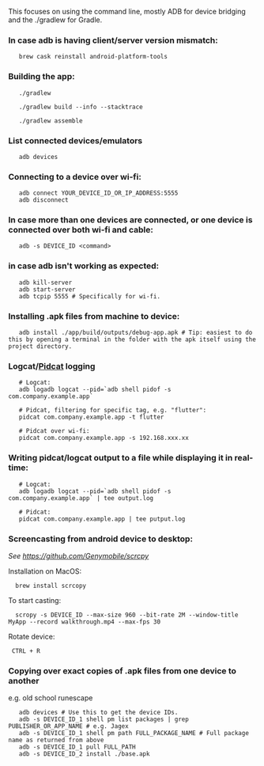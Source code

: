 This focuses on using the command line, mostly ADB for device bridging and the ./gradlew for Gradle.

### In case adb is having client/server version mismatch:

       brew cask reinstall android-platform-tools

### Building the app:
       ./gradlew
       
       ./gradlew build --info --stacktrace
       
       ./gradlew assemble
       
### List connected devices/emulators

       adb devices
      
### Connecting to a device over wi-fi:

       adb connect YOUR_DEVICE_ID_OR_IP_ADDRESS:5555
       adb disconnect

### In case more than one devices are connected, or one device is connected over both wi-fi and cable:

       adb -s DEVICE_ID <command>

### in case adb isn't working as expected:

       adb kill-server
       adb start-server
       adb tcpip 5555 # Specifically for wi-fi.

### Installing .apk files from machine to device:

       adb install ./app/build/outputs/debug-app.apk # Tip: easiest to do this by opening a terminal in the folder with the apk itself using the project directory.

### Logcat/[Pidcat](https://github.com/JakeWharton/pidcat) logging
       
       # Logcat:
       adb logadb logcat --pid=`adb shell pidof -s com.company.example.app`

       # Pidcat, filtering for specific tag, e.g. "flutter":
       pidcat com.company.example.app -t flutter
       
       # Pidcat over wi-fi:
       pidcat com.company.example.app -s 192.168.xxx.xx
       
### Writing pidcat/logcat output to a file while displaying it in real-time:
       
       # Logcat:
       adb logadb logcat --pid=`adb shell pidof -s com.company.example.app` | tee output.log
       
       # Pidcat:
       pidcat com.company.example.app | tee putput.log

### Screencasting from android device to desktop:

  _See https://github.com/Genymobile/scrcpy_
  
  Installation on MacOS:  
  
      brew install scrcopy
  
  To start casting:
  
      scropy -s DEVICE_ID --max-size 960 --bit-rate 2M --window-title MyApp --record walkthrough.mp4 --max-fps 30
      
  Rotate device:
  
     CTRL + R

### Copying over exact copies of .apk files from one device to another

e.g. old school runescape

       adb devices # Use this to get the device IDs.
       adb -s DEVICE_ID_1 shell pm list packages | grep PUBLISHER_OR_APP_NAME # e.g. Jagex
       adb -s DEVICE_ID_1 shell pm path FULL_PACKAGE_NAME # Full package name as returned from above
       adb -s DEVICE_ID_1 pull FULL_PATH 
       adb -s DEVICE_ID_2 install ./base.apk
